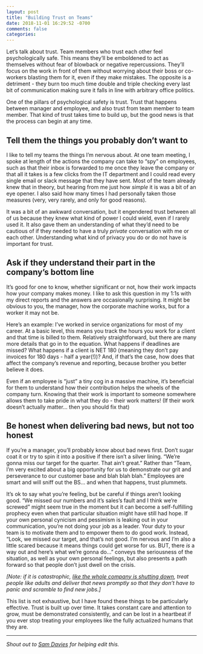 ```yaml
---
layout: post
title: "Building Trust on Teams"
date: 2018-11-01 16:29:52 -0700
comments: false
categories: 
---
```

Let’s talk about trust. Team members who trust each other feel psychologically safe. This means they’ll be emboldened to act as themselves without fear of blowback or negative repercussions. They’ll focus on the work in front of them without worrying about their boss or co-workers blasting them for it, even if they make mistakes. The opposite is a detriment - they burn too much time double and triple checking every last bit of communication making sure it falls in line with arbitrary office politics. 

One of the pillars of psychological safety is trust. Trust that happens  between manager and employee, and also trust from team member to team member. That kind of trust takes time to build up, but the good news is that the process can begin at any time.

## Tell them the things you probably don’t want to

I like to tell my teams the things I’m nervous about. At one team meeting, I spoke at length of the actions the company can take to “spy” on employees, such as that their inbox is forwarded to me once they leave the company or that all it takes is a few clicks from the IT department and I could read every single email or slack message that they have sent. Most of the team already knew that in theory, but hearing from me just how _simple_ it is was a bit of an eye opener. I also said how many times I had personally taken those measures (very, very rarely, and only for good reasons). 

It was a bit of an awkward conversation, but it engendered trust between all of us because they knew what kind of power I could wield, even if I rarely used it. It also gave them an understanding of what they’d need to be cautious of if they needed to have a truly _private_ conversation with me or each other. Understanding what kind of privacy you do or do not have is important for trust.

## Ask if they understand their part in the company’s bottom line

It’s good for one to know, whether significant or not, how their work impacts how your company makes money. I like to ask this question in my 1:1s with my direct reports and the answers are occasionally surprising. It might be obvious to you, the manager, how the corporate machine works, but for a worker it may not be.

Here’s an example: I’ve worked in service organizations for most of my career. At a basic level,  this means you track the hours you work for a client and that time is billed to them. Relatively straightforward, but there are many more details that go in to the equation. What happens if deadlines are missed? What happens if a client is NET 180 (meaning they don’t pay invoices for 180 days - half a year(!))? And, if that’s the case, how does that affect the company’s revenue and reporting, because brother you better believe it does.

Even if an employee is “just” a tiny cog in a massive machine, it’s beneficial for them to understand how their contribution helps the wheels of the company turn. Knowing that their work is important to someone somewhere allows them to take pride in what they do - their work matters! (If their work doesn’t actually matter… then you should fix that)

## Be honest when delivering bad news, but not too honest

If you’re a manager, you’ll probably know about bad news first. Don’t sugar coat it or try to spin it into a positive if there isn’t a silver lining. “We’re gonna miss our target for the quarter. That ain’t great.” Rather than “Team, I’m very excited about a big opportunity for us to demonstrate our grit and perseverance to our customer base and blah blah blah.” Employees are smart and will sniff out the BS… and when that happens, trust plummets.

It’s ok to say what you’re feeling, but be careful if things aren’t looking good. “We missed our numbers and it’s sales’s fault and I think we’re screwed” might seem true in the moment but it can become a self-fulfilling prophecy even when that particular situation might have still had hope. If your own personal cynicism and pessimism is leaking out in your communication, you’re not doing your job as a leader. Your duty to your team is to motivate them and to empower them to do good work. Instead, “Look, we missed our target, and that’s not good. I’m nervous and I’m also a little scared because it means things could get worse for us. BUT, there _is_ a way out and here’s what we’re gonna do…” conveys the seriousness of the situation, as well as your own personal feelings, but also presents a path forward so that people don’t just dwell on the crisis.

_[Note: if it is catastrophic, [like the whole company is shutting down](https://kotaku.com/telltale-employees-left-stunned-by-company-closure-no-1829272139), treat people like adults and deliver that news promptly so that they don’t have to panic and scramble to find new jobs.]_

This list is not exhaustive, but I have found these things to be particularly effective. Trust is built up over time. It takes constant care and attention to grow, must be demonstrated consistently, and can be lost in a heartbeat if you ever stop treating your employees like the fully actualized humans that they are.

---

_Shout out to [Sam Davies](http://samdavies.me) for helping edit this._

